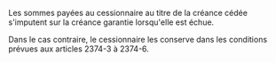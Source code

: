 Les sommes payées au cessionnaire au titre de la créance cédée s'imputent sur la créance garantie lorsqu'elle est échue.

Dans le cas contraire, le cessionnaire les conserve dans les conditions prévues aux articles 2374-3 à 2374-6.
